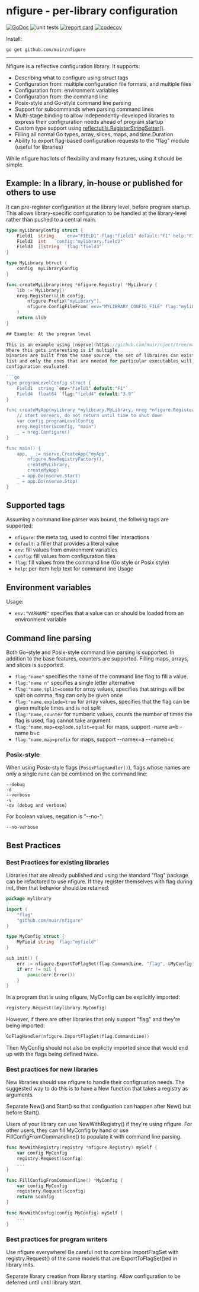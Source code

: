 # nfigure - per-library configuration

[![GoDoc](https://godoc.org/github.com/muir/nfigure?status.png)](https://pkg.go.dev/github.com/muir/nfigure)
![unit tests](https://github.com/muir/nfigure/actions/workflows/go.yml/badge.svg)
[![report card](https://goreportcard.com/badge/github.com/muir/nfigure)](https://goreportcard.com/report/github.com/muir/nfigure)
[![codecov](https://codecov.io/gh/muir/nfigure/branch/main/graph/badge.svg)](https://codecov.io/gh/muir/nfigure)

Install:

	go get github.com/muir/nfigure

---

Nfigure is a reflective configuration library.  It supports:

- Describing what to configure using struct tags
- Configuration from: multiple configuration file formats, and multiple files
- Configuration from: environment variables
- Configuration from: the command line
- Posix-style and Go-style command line parsing
- Support for subcommands when parsing command lines
- Multi-stage binding to allow independently-developed libraries to express their configruration needs ahead of program startup
- Custom type support using [reflectutils.RegisterStringSetter()](https://pkg.go.dev/github.com/muir/reflectutils#RegisterStringSetter).
- Filling all normal Go types, array, slices, maps, and time.Duration
- Ability to export flag-based configuration requests to the "flag" module (useful for libraries)

While nfigure has lots of flexibility and many features, using it should be simple.

## Example: In a library, in-house or published for others to use

It can pre-register configuration at the library level, before program startup.  This allows
library-specific configuration to be handled at the library-level rather than pushed to 
a central main.

```go
type myLibraryConfig struct {
	Field1	string	  `env="FIELD1" flag:"field1" default:"f1" help:"Field1 controls the first field"`
	Field2	int	  `config:"mylibrary.field2"` 
	Field3	[]string  `flag:"field3"`
}

type MyLibrary btruct {
	config	myLibraryConfig
}

func createMyLibrary(nreg *nfigure.Registry) *MyLibrary {
	lib := MyLibrary{}
	nreg.Register(&lib.config,
		nfigure.Prefix("myLibrary"),
		nfigure.ConfigFileFrom(`env="MYLIBRARY_CONFIG_FILE" flag:"mylibrary-config"`),
	)
	return &lib
}

## Example: At the program level

This is an example using [nserve](https://github.com/muir/nject/tree/main/nserve).
Where this gets interesting is if multiple
binaries are built from the same source, the set of libraires can exist in a
list and only the ones that are needed for particular executables will have their
configuration evaluated.

```go
type programLevelConfig struct {
	Field1	string `env="field1" default:"F1"`
	Field4	float64	`flag:"field4" default:"3.9"`
}

func createMyApp(myLibrary *mylibrary.MyLibrary, nreg *nfigure.Registery) error {
	// start servers, do not return until time to shut down
	var config programLevelConfig
	nreg.Register(&config, "main")
	_ = nreg.Configure()
}

func main() {
	app, _ := nserve.CreateApp("myApp", 
		nfigure.NewRegistryFactory(),
		createMyLibrary, 
		createMyApp)
	_ = app.Do(nserve.Start)
	_ = app.Do(nserve.Stop)
}
```

## Supported tags

Assuming a command line parser was bound, the follwing tags are supported:

- `nfigure`: the meta tag, used to control filler interactions
- `default`: a filler that provides a literal value
- `env`: fill values from environment variables
- `config`: fill values from configuration files
- `flag`: fill values from the command line (Go style or Posix style)
- `help`: per-item help text for command line Usage

## Environment variables

Usage:

- `env:"VARNAME"` specifies that a value can or should be loaded from an environment variable

## Command line parsing

Both Go-style and Posix-style command line parsing is supported.  In addition to the
base features, counters are supported.  Filling maps, arrays, and slices is supported.

- `flag:"name"` specifies the name of the command line flag to fill a value.
- `flag:"name n"` specifies a single letter alternative
- `flag:"name,split=comma` for array values, specifies that strings will be split on comma, flag can only be given once
- `flag:"name,explode=true` for array values, specifies that the flag can be given multiple times and is not split
- `flag:"name,counter` for numberic values, counts the number of times the flag is used, flag cannot take argument
- `flag:"name,map=explode,split=equal` for maps, support -name a=b -name b=c
- `flag:"name,map=prefix` for maps, support --namex=a --nameb=c

### Posix-style

When using Posix-style flags (`PosixFlagHandler()`), flags whose names are only a single rune
can be combined on the command line:

	--debug 
	-d
	--verbose
	-v
	-dv (debug and verbose)

For boolean values, negation is "--no-":

	--no-verbose

## Best Practices

### Best Practices for existing libraries

Libraries that are already published and using the standard "flag" package
can be refactored to use nfigure.  If they register themselves with flag during
init, then that behavior should be retained:

```go
package mylibrary 

import (
	"flag"
	"github.com/muir/nfigure"
)

type MyConfig struct {
	MyField string `flag:"myfield"`
}

sub init() {
	err := nfigure.ExportToFlagSet(flag.CommandLine, "flag", &MyConfig)
	if err != nil {
		panic(err.Error())
	}
}
```

In a program that is using nfigure, MyConfig can be explicitly imported:

```go
registery.Request(&mylibrary.MyConfig)
```

However, if there are other libraries that only support "flag" and they're being
imported:

```go
GoFlagHandler(nfigure.ImportFlagSet(flag.CommandLine))
```

Then MyConfig should not also be explicity imported since that would end up
with the flags being defined twice.

### Best practices for new libraries

New libraries should use nfigure to handle their configruation needs.  The suggested
way to do this is to have a New function that takes a registry as arguments.

Separate New() and Start() so that configuation can happen after New() but before Start().

Users of your library can use NewWithRegistry() if they're using nfigure.  For other
users, they can fill MyConfig by hand or use FillConfigFromCommandline() to populate it
with command line parsing.

```go
func NewWithRegistry(registry *nfigure.Registry) mySelf {
	var config MyConfig
	registry.Request(&config)
	...
}

func FillConfigFromCommandline() *MyConfig {
	var config MyConfig
	registery.Request(&config)
	return &config
}

func NewWithConfig(config MyConfig) mySelf {
	...
}
```

### Best practices for program writers

Use nfigure everywhere!  Be careful not to combine ImportFlagSet with
registry.Request() of the same models that are ExportToFlagSet()ed 
in library inits.

Separate library creation from library starting.  Allow configuration
to be deferred until until library start.

